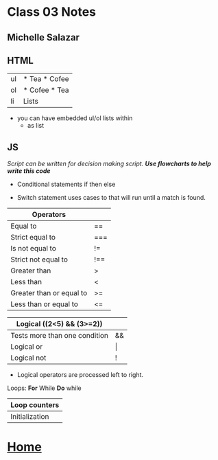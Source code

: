 # Class 03 Notes
## Michelle Salazar

## HTML
| | |
---|---
| ul | * Tea * Cofee |
| ol | * Cofee * Tea |
| li | Lists |

* you can have embedded ul\/ol lists within
  * as list


## JS
*Script  can be written  for decision making script.*
***Use flowcharts to help write this code***
* Conditional statements if then else

* Switch statement uses cases to that will run until a match is found. 

| Operators | |
---|---
| Equal to |	== |
| Strict equal to |	=== |
| Is not equal to	| !=|
| Strict not equal to |	!==|
| Greater than |	> |
| Less than	| < |
| Greater than or equal to |	>= |
| Less than or equal to |	<= |

| Logical \((2<5) && (3>=2))| |
---|---
| Tests more than one condition | && |
| Logical or	| \|| |
| Logical not	| ! |

* Logical operators are processed left to right.

Loops:
**For**	While	**Do** while

| Loop counters |
---|
| Initialization |	Condition |	Update |

# [Home](https://misalz.github.io/Reading-Notes)